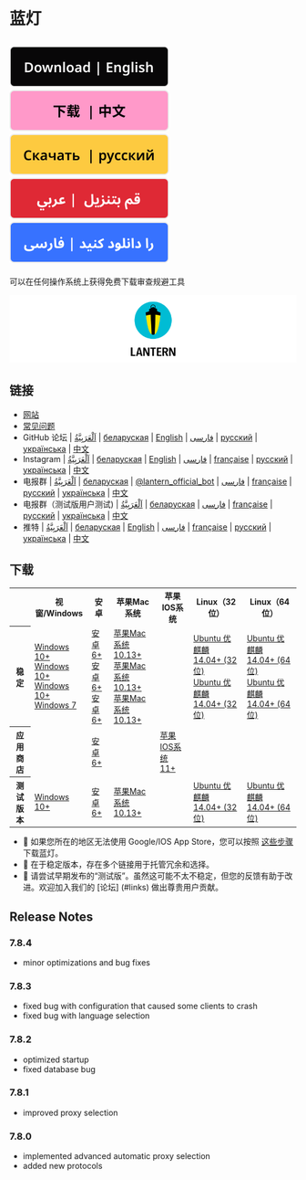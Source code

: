 # 蓝灯
[![en](resources/English.svg)](README.md)
[![zh](resources/Chinese.svg)](README.zh.md)
[![ru](resources/Russian.svg)](README.ru.md)
[![ar](resources/Arabic.svg)](README.ar.md)
[![fa](resources/Farsi.svg)](README.fa.md)
---
可以在任何操作系统上获得免费下载审查规避工具

![cover page](resources/cover_page.png)

## 链接
- [网站](https://lantern.io)
- [常见问题](https://lantern.io/faq)
- GitHub 论坛 | [اَلْعَرَبِيَّةُ](https://github.com/getlantern/lantern-forum-uae/discussions) | [беларуская](https://github.com/getlantern/lantern-forum-belarus) | [English](https://github.com/getlantern/lantern-forum-en/discussions) | [فارسی](https://github.com/getlantern/lantern-forum-fa/discussions) | [русский](https://github.com/getlantern/lantern-forum-ru/discussions) | [українська](https://github.com/getlantern/lantern-forum-ukraine/discussions) | [中文](https://github.com/getlantern/lantern-forum-cn/discussions)
- Instagram | [اَلْعَرَبِيَّةُ](https://www.instagram.com/lanternio_uae/) | [беларуская](https://www.instagram.com/getlantern_belarus/) | [English](https://www.instagram.com/getlantern/) | [فارسی](https://www.instagram.com/getlantern_fa/) | [française](https://www.instagram.com/lanternio_guinea/) | [русский](https://www.instagram.com/lantern.io_ru) | [українська](https://www.instagram.com/getlantern_ua/) | [中文](https://www.instagram.com/lanternio_ch/)
- 电报群 | [اَلْعَرَبِيَّةُ](https://t.me/lantern_uae) | [беларуская](https://t.me/lantern_belarus) | [@lantern_official_bot](https://t.me/lantern_official_bot) | [فارسی](https://t.me/LanternFarsi) | [française](https://t.me/LanternGuinea) | [русский](https://t.me/lantern_russia) | [українська](https://t.me/lanternukraine) | [中文](https://t.me/lantern_china)
- 电报群（测试版用户测试) | [اَلْعَرَبِيَّةُ](https://t.me/&#43;cUgbK1eqrrE0MDQx) | [беларуская](https://t.me/&#43;bRTww4oDsrsxY2Mx) | [فارسی](https://t.me/lanternbetaIR) | [française](https://t.me/&#43;_G9WGtSTXvs3ZDQx) | [русский](https://t.me/&#43;pLVA7H6MU_Y2N2Vi) | [українська](https://t.me/&#43;c_K4oFhv7NMzZjlh) | [中文](https://t.me/&#43;n3SfwL0Ho7w1ODgz)
- 推特 | [اَلْعَرَبِيَّةُ](https://twitter.com/getlantern_UAE) | [беларуская](https://twitter.com/LanternBelarus) | [English](https://twitter.com/getlantern) | [فارسی](https://twitter.com/getlantern_fa) | [française](https://twitter.com/getlantern_gu) | [русский](https://twitter.com/Lantern_Russia) | [українська](https://twitter.com/LanternUA) | [中文](https://twitter.com/getlantern_CN)

## 下载
<table>
    <tr>
        <th></th>
        <th>视窗/Windows</th>
        <th>安卓</th>
        <th>苹果Mac系统</th>
        <th>苹果IOS系统</th>
        <th>Linux（32 位）</th>
        <th>Linux（64 位）</th>
    </tr>
    <tr>
        <th>稳定</th>
        <td>
            <a href="https://gitlab.com/getlantern/lantern-binaries-mirror/-/raw/master/lantern-installer.exe">Windows 10&#43;</a> <br> 
            <a href="https://github.com/getlantern/lantern-binaries/raw/main/lantern-installer.exe">Windows 10&#43;</a> <br>
            <a href="https://s3.amazonaws.com/lantern/lantern-installer.exe">Windows 10&#43;</a> <br>
            <a href="https://github.com/getlantern/lantern-binaries/raw/main/lantern-installer-win7.exe">Windows 7</a>    
        </td>
        <td>
            <a href="https://gitlab.com/getlantern/lantern-binaries-mirror/-/raw/master/lantern-installer.apk">安卓 6&#43;</a> <br>
            <a href="https://s3.amazonaws.com/lantern/lantern-installer.apk">安卓 6&#43;</a> <br>
            <a href="https://github.com/getlantern/lantern-binaries/raw/main/lantern-installer.apk">安卓 6&#43;</a>
        </td>
        <td>
            <a href="https://gitlab.com/getlantern/lantern-binaries-mirror/-/raw/master/lantern-installer.dmg">苹果Mac系统 10.13&#43;</a> <br>
            <a href="https://github.com/getlantern/lantern-binaries/raw/main/lantern-installer.dmg">苹果Mac系统 10.13&#43;</a> <br>
            <a href="https://s3.amazonaws.com/lantern/lantern-installer.dmg">苹果Mac系统 10.13&#43;</a>
        </td>
        <td></td>
        <td>
            <a href="https://github.com/getlantern/lantern-binaries/raw/main/lantern-installer-32-bit.deb">Ubuntu 优麒麟 14.04&#43; (32 位)</a> <br>
            <a href="https://s3.amazonaws.com/lantern/lantern-installer-32-bit.deb">Ubuntu 优麒麟 14.04&#43; (32 位)</a>
        </td>
        <td>
            <a href="https://github.com/getlantern/lantern-binaries/raw/main/lantern-installer-64-bit.deb">Ubuntu 优麒麟 14.04&#43; (64 位)</a> <br>
            <a href="https://s3.amazonaws.com/lantern/lantern-installer-64-bit.deb">Ubuntu 优麒麟 14.04&#43; (64 位)</a>
        </td>
    </tr>
    <tr>
        <th>应用商店</th>
        <td></td>
        <td>
            <a href="https://play.google.com/store/apps/details?id=org.getlantern.lantern">安卓 6&#43;</a>
        </td>
        <td></td>
        <td>
            <a href="https://apps.apple.com/app/id1457872372?l">苹果IOS系统 11&#43;</a>
        </td>
        <td></td>
        <td></td>
    </tr>
    <tr>
        <th>测试版本</th>
        <td>
            <a href="https://github.com/getlantern/lantern-binaries/raw/main/lantern-installer-preview.exe">Windows 10&#43;</a>
        </td>
        <td>
            <a href="https://github.com/getlantern/lantern-binaries/raw/main/lantern-installer-preview.apk">安卓 6&#43;</a>
        </td>
        <td>
            <a href="https://github.com/getlantern/lantern-binaries/raw/main/lantern-installer-preview.dmg">苹果Mac系统 10.13&#43;</a>
        </td>
        <td></td>
        <td>
            <a href="https://github.com/getlantern/lantern-binaries/raw/main/lantern-installer-preview-32-bit.deb">Ubuntu 优麒麟 14.04&#43; (32 位)</a>
        </td>
        <td>
            <a href="https://github.com/getlantern/lantern-binaries/raw/main/lantern-installer-preview-64-bit.deb">Ubuntu 优麒麟 14.04&#43; (64 位)</a>
        </td>
    </tr>
</table>

- 📱 如果您所在的地区无法使用 Google/IOS App Store，您可以按照 [这些步骤](https://lantern.io/faq#use-2) 下载蓝灯。
- 🔗 在于稳定版本，存在多个链接用于托管冗余和选择。
- 🚀 请尝试早期发布的“测试版”。虽然这可能不太不稳定，但您的反馈有助于改进。欢迎加入我们的 [论坛] (#links) 做出尊贵用户贡献。

## Release Notes
### 7.8.4
- minor optimizations and bug fixes
### 7.8.3
- fixed bug with configuration that caused some clients to crash
- fixed bug with language selection
### 7.8.2
- optimized startup
- fixed database bug
### 7.8.1
- improved proxy selection
### 7.8.0
- implemented advanced automatic proxy selection
- added new protocols


